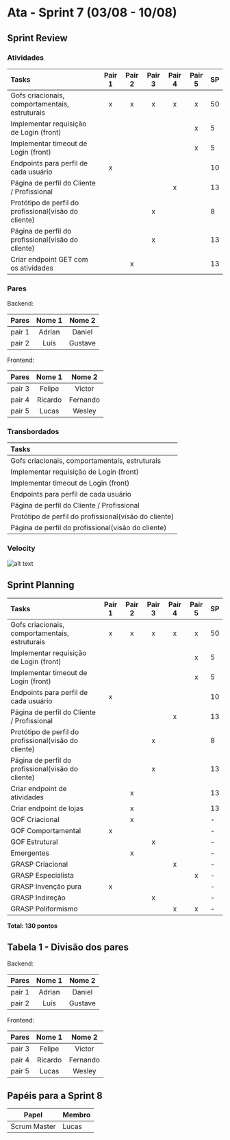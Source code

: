 # Ata - Sprint 7 (03/08 - 10/08)

## Sprint Review

### Atividades 

| Tasks                                                 | Pair 1 | Pair 2 | Pair 3 | Pair 4 | Pair 5 | SP  |
|:----------------------------------------------------- |:------:|:------:|:------:|:------:|:------:|:--- |
| Gofs criacionais, comportamentais, estruturais        |   x    |   x    |   x    |   x    |   x    | 50  |
| Implementar requisição de Login (front)               |        |        |        |        |   x    | 5   |
| Implementar timeout de Login (front)                  |        |        |        |        |   x    | 5   |
| Endpoints para perfil de cada usuário                 |   x    |        |        |        |        | 10  |
| Página de perfil do Cliente / Profissional            |        |        |        |   x    |        | 13  |
| Protótipo de perfil do profissional(visão do cliente) |        |        |   x    |        |        | 8   |
| Página de perfil do profissional(visão do cliente)    |        |        |   x    |        |        | 13  |
| Criar endpoint GET com os atividades                          |        |   x    |        |        |        | 13  |

### Pares

Backend: 

| Pares  | Nome 1  | Nome 2      |
|:------:|:-------:|:-----------:|
| pair 1 | Adrian | Daniel |
| pair 2 | Luís | Gustave |

Frontend: 

| Pares  | Nome 1  | Nome 2      |
|:------:|:-------:|:-----------:|
| pair 3 | Felipe  | Victor |
| pair 4 | Ricardo | Fernando |
| pair 5 | Lucas | Wesley |

### Transbordados

| Tasks                                  |
| :------------------------------------- |
| Gofs criacionais, comportamentais, estruturais        |   x    |   x    |   x    |   x    |   x    | 50  |
| Implementar requisição de Login (front)               |        |        |        |        |   x    | 5   |
| Implementar timeout de Login (front)                  |        |        |        |        |   x    | 5   |
| Endpoints para perfil de cada usuário                 |   x    |        |        |        |        | 10  |
| Página de perfil do Cliente / Profissional            |        |        |        |   x    |        | 13  |
| Protótipo de perfil do profissional(visão do cliente) |        |        |   x    |        |        | 8   |
| Página de perfil do profissional(visão do cliente)    |        |        |   x    |        |        | 13  |

### Velocity

![alt text](https://i.imgur.com/Vag1GSE.png)

## Sprint Planning

| Tasks                                                 | Pair 1 | Pair 2 | Pair 3 | Pair 4 | Pair 5 | SP  |
|:----------------------------------------------------- |:------:|:------:|:------:|:------:|:------:|:--- |
| Gofs criacionais, comportamentais, estruturais        |   x    |   x    |   x    |   x    |   x    | 50  |
| Implementar requisição de Login (front)               |        |        |        |        |   x    | 5   |
| Implementar timeout de Login (front)                  |        |        |        |        |   x    | 5   |
| Endpoints para perfil de cada usuário                 |   x    |        |        |        |        | 10  |
| Página de perfil do Cliente / Profissional            |        |        |        |   x    |        | 13  |
| Protótipo de perfil do profissional(visão do cliente) |        |        |   x    |        |        | 8   |
| Página de perfil do profissional(visão do cliente)    |        |        |   x    |        |        | 13  |
| Criar endpoint de atividades                          |        |   x    |        |        |        | 13  |
| Criar endpoint de lojas                               |        |   x    |        |        |        | 13  |
| GOF Criacional                                        |        |   x    |        |        |        |   -  |
| GOF Comportamental                                    |   x    |        |        |        |        |  -   |
| GOF Estrutural                                        |        |        |   x    |        |        |  -   |
| Emergentes                                            |        |   x    |        |        |        |  -   |
| GRASP Criacional                                      |        |        |        |    x    |        |   -  |
| GRASP Especialista                                    |        |        |        |        |    x    |   -  |
| GRASP Invenção pura                                   |    x    |        |        |        |        |   -  |
| GRASP Indireção                                       |        |        |    x    |        |        |   -  |
| GRASP Poliformismo                                    |        |        |        |    x    |    x    |  -   |

**Total: 130 pontos**

## Tabela 1 - Divisão dos pares

Backend: 

| Pares  | Nome 1  | Nome 2      |
|:------:|:-------:|:-----------:|
| pair 1 | Adrian | Daniel |
| pair 2 | Luís | Gustave |


Frontend: 

| Pares  | Nome 1  | Nome 2      |
|:------:|:-------:|:-----------:|
| pair 3 | Felipe  | Victor |
| pair 4 | Ricardo | Fernando |
| pair 5 | Lucas | Wesley |

## Papéis para a Sprint 8

|Papel|Membro|
| --- |  --- |
|Scrum Master|Lucas|
